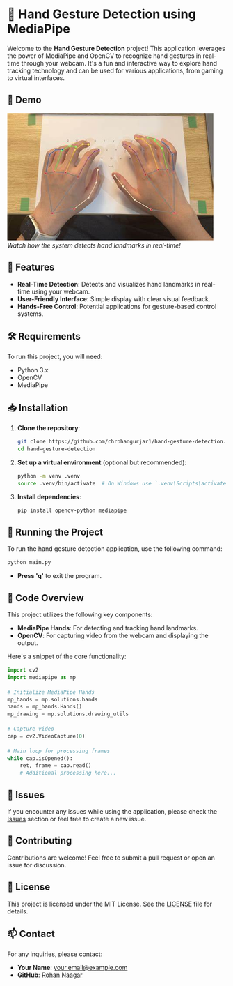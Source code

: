 
# 🤚 Hand Gesture Detection using MediaPipe

Welcome to the **Hand Gesture Detection** project! This application leverages the power of MediaPipe and OpenCV to recognize hand gestures in real-time through your webcam. It's a fun and interactive way to explore hand tracking technology and can be used for various applications, from gaming to virtual interfaces.

## 📸 Demo

![Demo of Hand Gesture Detection](oip.jpeg)  
*Watch how the system detects hand landmarks in real-time!*

## 🚀 Features

- **Real-Time Detection**: Detects and visualizes hand landmarks in real-time using your webcam.
- **User-Friendly Interface**: Simple display with clear visual feedback.
- **Hands-Free Control**: Potential applications for gesture-based control systems.

## 🛠️ Requirements

To run this project, you will need:

- Python 3.x
- OpenCV
- MediaPipe

## 📥 Installation

1. **Clone the repository**:

   ```bash
   git clone https://github.com/chrohangurjar1/hand-gesture-detection.git
   cd hand-gesture-detection
   ```

2. **Set up a virtual environment** (optional but recommended):

   ```bash
   python -m venv .venv
   source .venv/bin/activate  # On Windows use `.venv\Scripts\activate`
   ```

3. **Install dependencies**:

   ```bash
   pip install opencv-python mediapipe
   ```

## 🚀 Running the Project

To run the hand gesture detection application, use the following command:

```bash
python main.py
```

- **Press 'q'** to exit the program.

## 🎨 Code Overview

This project utilizes the following key components:

- **MediaPipe Hands**: For detecting and tracking hand landmarks.
- **OpenCV**: For capturing video from the webcam and displaying the output.

Here's a snippet of the core functionality:

```python
import cv2
import mediapipe as mp

# Initialize MediaPipe Hands
mp_hands = mp.solutions.hands
hands = mp_hands.Hands()
mp_drawing = mp.solutions.drawing_utils

# Capture video
cap = cv2.VideoCapture(0)

# Main loop for processing frames
while cap.isOpened():
    ret, frame = cap.read()
    # Additional processing here...
```

## 🐛 Issues

If you encounter any issues while using the application, please check the [Issues](https://github.com/yourusername/hand-gesture-detection/issues) section or feel free to create a new issue.

## 🤝 Contributing

Contributions are welcome! Feel free to submit a pull request or open an issue for discussion. 

## 📄 License

This project is licensed under the MIT License. See the [LICENSE](LICENSE) file for details.

## 📫 Contact

For any inquiries, please contact:

- **Your Name**: [your.email@example.com](mailto:your.email@example.com)
- **GitHub**: [Rohan Naagar](https://github.com/chrohangurjar1)

